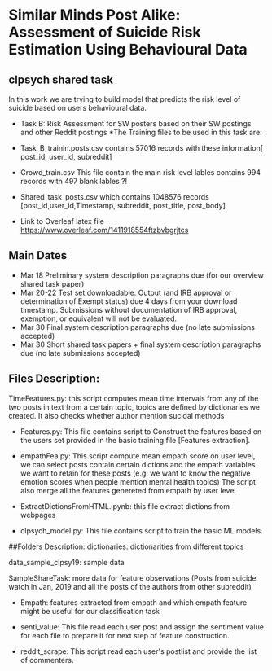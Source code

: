 # Similar Minds Post Alike: Assessment of Suicide Risk Estimation Using Behavioural Data
## clpsych shared task
In this work we are trying to build model that predicts the risk level of suicide based on users behavioural data. 
* Task B: Risk Assessment for SW posters based on their SW postings and other Reddit postings
*The Training files to be used in this task are:
* Task_B_trainin.posts.csv contains 57016 records with these information[ post_id, user_id, subreddit]
* Crowd_train.csv This file contain the main risk level lables contains 994 records with 497 blank lables ?!
* Shared_task_posts.csv which contains 1048576 records [post_id,user_id,Timestamp, subreddit, post_title, post_body]

* Link to Overleaf latex file https://www.overleaf.com/1411918554ftzbvbgrjtcs
## Main Dates
* Mar 18     Preliminary system description paragraphs due (for our overview shared task paper)
* Mar 20-22  Test set downloadable. Output (and IRB approval or determination of Exempt status) due 4 days from your download timestamp.   Submissions without documentation of IRB approval, exemption, or equivalent will not be evaluated.
* Mar 30     Final system description paragraphs due (no late submissions accepted)
* Mar 30     Short shared task papers + final system description paragraphs due (no late submissions accepted)


## Files Description:
TimeFeatures.py: this script computes mean time intervals from any of the two posts in text from a certain topic, topics are defined by dictionaries we created. It also checks whether author mention sucidal methods

* Features.py: This file contains script to Construct the features based on the users set provided in the basic training file [Features extraction]. 

* empathFea.py: This script compute mean empath score on user level, we can select posts contain certain dictions and the empath variables we want to retain for these posts (e.g. we want to know the negative emotion scores when people mention mental health topics) The script also merge all the features genereted from empath by user level

* ExtractDictionsFromHTML.ipynb: this file extract dictions from webpages 

* clpsych_model.py: This file contains script to train the basic ML models. 

##Folders Description:
dictionaries: dictionarities from different topics

data_sample_clpsy19: sample data

SampleShareTask: more data for feature observations (Posts from suicide watch in Jan, 2019 and all the posts of the authors from other subreddit)

* Empath: features extracted from empath and which empath feature might be useful for our classification task

* senti_value: This file read each user post and assign the sentiment value for each file to prepare it for next step of feature construction.

*  	reddit_scrape: This script read each user's postlist and provide the list of commenters. 




